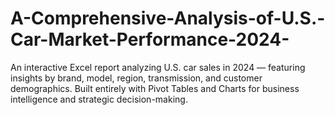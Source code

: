 # A-Comprehensive-Analysis-of-U.S.-Car-Market-Performance-2024-
An interactive Excel report analyzing U.S. car sales in 2024 — featuring insights by brand, model, region, transmission, and customer demographics. Built entirely with Pivot Tables and Charts for business intelligence and strategic decision-making.
